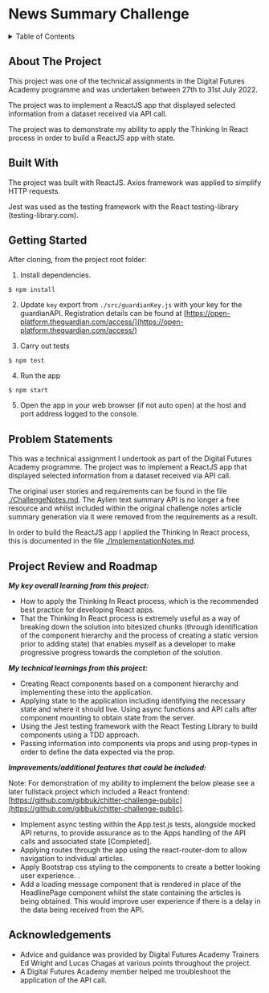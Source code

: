 # News Summary Challenge

<details>
  <summary>Table of Contents</summary>
  <ol>
    <li><a href="#about-the-project">About The Project</a></li>
    <li><a href="#built-with">Built With</a></li>
    <li><a href="#getting-started">Getting Started</a></li>
    <li><a href="#problem-statements">Problem Statements</a></li>
    <li><a href="#project-review-and-roadmap">Project Review and Roadmap</a></li>
    <li><a href="#acknowledgments">Acknowledgments</a></li>
  </ol>
</details>

## About The Project

This project was one of the technical assignments in the Digital Futures Academy programme and was undertaken between 27th to 31st July 2022.

The project was to implement a ReactJS app that displayed selected information from a dataset received via API call.

The project was to demonstrate my ability to apply the Thinking In React process in order to build a ReactJS app with state.

## Built With

The project was built with ReactJS. Axios framework was applied to simplify HTTP requests.

Jest was used as the testing framework with the React testing-library (testing-library.com).

## Getting Started

After cloning, from the project root folder:

1. Install dependencies.

```
$ npm install
```

2. Update `key` export from `./src/guardianKey.js` with your key for the guardianAPI. Registration details can be found at [https://open-platform.theguardian.com/access/](https://open-platform.theguardian.com/access/)

3. Carry out tests

```
$ npm test
```

4. Run the app

```
$ npm start
```

5. Open the app in your web browser (if not auto open) at the host and port address logged to the console.

## Problem Statements

This was a technical assignment I undertook as part of the Digital Futures Academy programme. The project was to implement a ReactJS app that displayed selected information from a dataset received via API call.

The original user stories and requirements can be found in the file [./ChallengeNotes.md](./ChallengeNotes.md). The Aylien text summary API is no longer a free resource and whilst included within the original challenge notes article summary generation via it were removed from the requirements as a result.

In order to build the ReactJS app I applied the Thinking In React process, this is documented in the file [./ImplementationNotes.md](./ImplementationNotes.md).

## Project Review and Roadmap

**_My key overall learning from this project:_**

- How to apply the Thinking In React process, which is the recommended best practice for developing React apps.
- That the Thinking In React process is extremely useful as a way of breaking down the solution into bitesized chunks (through identification of the component hierarchy and the process of creating a static version prior to adding state) that enables myself as a developer to make progressive progress towards the completion of the solution.

**_My technical learnings from this project:_**

- Creating React components based on a component hierarchy and implementing these into the application.
- Applying state to the application including identifying the necessary state and where it should live. Using async functions and API calls after component mounting to obtain state from the server.
- Using the Jest testing framework with the React Testing Library to build components using a TDD approach.
- Passing information into components via props and using prop-types in order to define the data expected via the prop.

**_Improvements/additional features that could be included:_**

Note: For demonstration of my ability to implement the below please see a later fullstack project which included a React frontend: [https://github.com/gibbuk/chitter-challenge-public](https://github.com/gibbuk/chitter-challenge-public).

- Implement async testing within the App.test.js tests, alongside mocked API returns, to provide assurance as to the Apps handling of the API calls and associated state [Completed].
- Applying routes through the app using the react-router-dom to allow navigation to individual articles.
- Apply Bootstrap css styling to the components to create a better looking user experience. .
- Add a loading message component that is rendered in place of the HeadlinePage component whilst the state containing the articles is being obtained. This would improve user experience if there is a delay in the data being received from the API.

## Acknowledgements

- Advice and guidance was provided by Digital Futures Academy Trainers Ed Wright and Lucas Chagas at various points throughout the project.
- A Digital Futures Academy member helped me troubleshoot the application of the API call.
